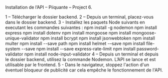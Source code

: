 Installation de l’API – Piiquante – Project 6.

1 – Télécharger le dossier backend.
2 – Depuis un terminal, placez-vous dans le dossier backend.
3 - Installez les paquets Node suivants en executant les commandes suivantes :
npm install -g nodemon
npm install express
npm install dotenv
npm install mongoose 
npm install mongoose-unique-validator 
npm install bcrypt
npm install jsonwebtoken 
npm install multer
npm install --save path
npm install helmet -–save
npm install file-system --save
npm install --save express-rate-limit
npm install password-validator
npm install node-input-validator
4 – Depuis un terminal et depuis le dossier backend, utilisez la commande Nodemon. L’API se lance et est utilisable par le frontend.
5 - Dans le navigateur, stoppez l'action d'un éventuel bloqueur de publicité car cela empêche le fonctionnement de l'API.